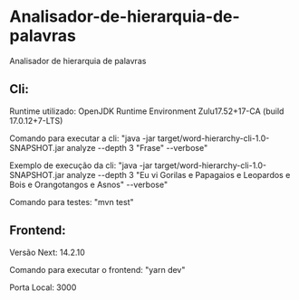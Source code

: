 # Analisador-de-hierarquia-de-palavras
Analisador de hierarquia de palavras

## Cli: 

Runtime utilizado: OpenJDK Runtime Environment Zulu17.52+17-CA (build 17.0.12+7-LTS)

Comando para executar a cli: "java -jar target/word-hierarchy-cli-1.0-SNAPSHOT.jar analyze --depth 3 "Frase" --verbose"

Exemplo de execução da cli: "java -jar target/word-hierarchy-cli-1.0-SNAPSHOT.jar analyze --depth 3 "Eu vi Gorilas e Papagaios e Leopardos e Bois e Orangotangos e Asnos" --verbose"

Comando para testes: "mvn test"

## Frontend:

Versão Next: 14.2.10

Comando para executar o frontend: "yarn dev"

Porta Local: 3000